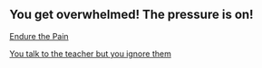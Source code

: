 ## You get overwhelmed! The pressure is on!
  
[Endure the Pain](end-1.md)
  
[You talk to the teacher but you ignore them](end-2.md)